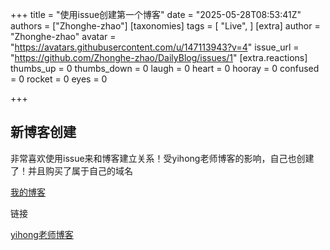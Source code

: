 
+++
title = "使用issue创建第一个博客"
date = "2025-05-28T08:53:41Z"
authors = ["Zhonghe-zhao"]
[taxonomies]
tags = [ "Live", ]
[extra]
author = "Zhonghe-zhao"
avatar = "https://avatars.githubusercontent.com/u/147113943?v=4"
issue_url = "https://github.com/Zhonghe-zhao/DailyBlog/issues/1"
[extra.reactions]
thumbs_up = 0
thumbs_down = 0
laugh = 0
heart = 0
hooray = 0
confused = 0
rocket = 0
eyes = 0

+++

## 新博客创建

非常喜欢使用issue来和博客建立关系！受yihong老师博客的影响，自己也创建了！并且购买了属于自己的域名

[我的博客](blog.zhaozhonghe.me)

链接

[yihong老师博客](https://github.com/yihong0618/gitblog)
